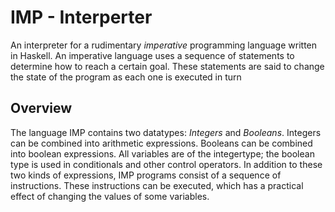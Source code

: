 # IMP - Interperter

An interpreter for a rudimentary *imperative* programming language written in Haskell. An imperative language uses a sequence of statements to determine how to reach a certain goal. These statements are said to change the state of the program as each one is executed in turn

## Overview
The language IMP contains two datatypes: *Integers* and *Booleans*. Integers can be combined into arithmetic expressions. Booleans can be combined into boolean expressions. All variables are of the integertype; the boolean type is used in conditionals and other control operators. In addition to these two kinds of expressions, IMP programs consist of a sequence of instructions. These instructions can be executed, which has a practical effect of changing the values of some variables.
